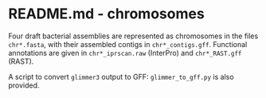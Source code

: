 # README.md - chromosomes

Four draft bacterial assemblies are represented as chromosomes in the files
`chr*.fasta`, with their assembled contigs in `chr*_contigs.gff`. Functional
annotations are given in `chr*_iprscan.raw` (InterPro) and `chr*_RAST.gff` 
(RAST).

A script to convert `glimmer3` output to GFF: `glimmer_to_gff.py` is also 
provided. 
